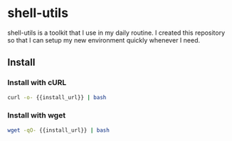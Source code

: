 # shell-utils

shell-utils is a toolkit that I use in my daily routine. I created this
repository so that I can setup my new environment quickly whenever I need.

## Install

### Install with cURL

```sh
curl -o- {{install_url}} | bash
```

### Install with wget

```sh
wget -qO- {{install_url}} | bash
```
